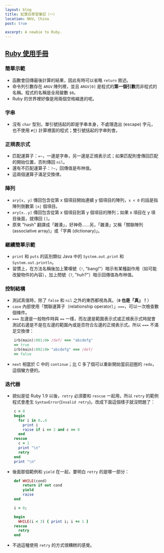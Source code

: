 ```yaml
---
layout: blog
title: 紅寶石學習筆記（一）
location: NKU, China
post: true

excerpt: A newbie to Ruby.
---
```


[Ruby 使用手冊](http://guides.ruby.tw/ruby/)
--------------------------------------------

### 簡單示範 ###

- 函數會回傳最後計算的結果，因此有時可以省略 `return` 敘述。
- 命令列引數存在 `ARGV` 陣列裡，並且 `ARGV[0]` 是程式的**第一個引數**而非程式的名稱。程式的名稱是全局變數 `$0`。
- Ruby 的世界裡好像是用兩個空格縮進的呢。

### 字串 ###

- 沒有 `char` 型別，單引號括起的即是字串本身，不處理逸出 (escape) 字元，也不使用 `#{}` 計算裡面的程式；雙引號括起的字串則會。

### 正規表示式 ###

- 匹配運算子：`=~`，一邊是字串，另一邊是正規表示式；如果匹配則會傳回匹配的開始位置，否則傳回 `nil`。
- 還有不匹配運算子：`!~`，回傳值是布林值。
- 這兩個運算子滿足交換律。

### 陣列 ###

- `ary[x, y]` 傳回包含從第 x 個項目開始連續 y 個項目的陣列，`x < 0` 的話是指陣列倒數第 `|x|` 個項目。
- `ary[x..y]` 傳回包含從第 x 個項目到第 y 個項目的陣列；如果 x 項目在 y 項目後面，就傳回 `[]`。
- 原來 "hash" 翻譯成「雜湊」，好神奇……另，「雜湊」又稱「關聯陣列 (associative array)」或「字典 (dictionary)」。

### 継續簡單示範 ###

- `print` 和 `puts` 的區別類似 Java 中的 `System.out.print` 和 `System.out.println`。
- 習慣上，在方法名稱後加上驚嘆號（`!`, "bang!"）暗示有某種副作用（如可能改變物件的內容），加上問號（`?`, "huh?"）暗示回傳值為布林值。

### 控制結構 ###

- 測試真值時，除了 `false` 和 `nil` 之外的東西都視為真。（**`0` 也是「真」！**）
- `case` 內部使用「關聯運算子（relationship operator）」`===`，可以一次檢查數個條件。
- `===` 左邊是一般物件時與 `==` 一樣，而左邊是範圍表示式或正規表示式時就會測試右邊是不是在左邊的範圍內或是否符合左邊的正規表示式。所以 `===` 不滿足交換律：

~~~ ruby
    irb(main):001:0> /def/ === "abcdefg"
    => true
    irb(main):002:0> "abcdefg" === /def/
    => false
~~~

- `next` 相當於 C 中的 `continue`；比 C 多了個可以重新開始當前迴圈的 `redo`，這個蠻方便的。

### 迭代器 ###

- 貌似是從 Ruby 1.9 以後，`retry` 必須要和 `rescue` 一起用，所以 `retry` 的範例程式會產生 `SyntaxError`(`Invalid retry`)。改成下面這個樣子就沒問題了：

~~~ ruby
    c = 0
    begin
      for i in 0..4
        print i
        raise if i == 2 and c == 0
      end
    rescue
      c = 1
      print "\n"
      retry
    end
    print "\n"
~~~

- 後面那個範例和 `yield` 在一起，要明白 `retry` 的是哪一部分：

~~~ ruby
    def WHILE(cond)
        return if not cond
        yield
        raise
    end

    i = 0;

    begin
      WHILE(i < 3) { print i; i += 1 }
    rescue
      retry
    end
~~~

- 不過這種使用 `retry` 的方式很糟糕的感覺。
